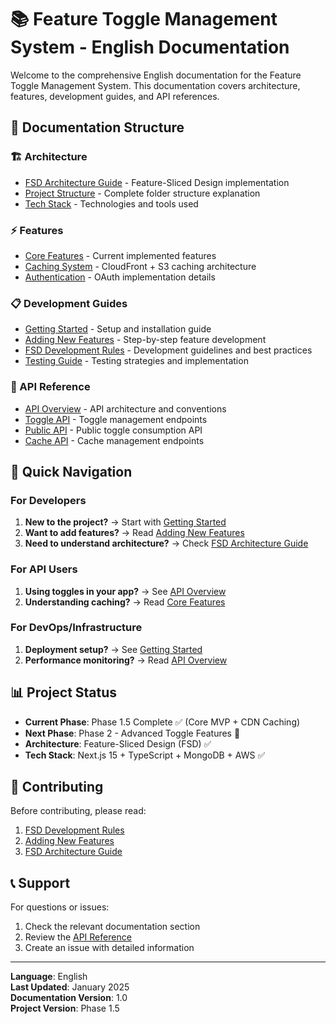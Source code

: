# 📚 Feature Toggle Management System - English Documentation

Welcome to the comprehensive English documentation for the Feature Toggle Management System. This documentation covers architecture, features, development guides, and API references.

## 📖 Documentation Structure

### 🏗️ Architecture
- [FSD Architecture Guide](./architecture/fsd-architecture.md) - Feature-Sliced Design implementation
- [Project Structure](./architecture/project-structure.md) - Complete folder structure explanation
- [Tech Stack](./architecture/tech-stack.md) - Technologies and tools used

### ⚡ Features
- [Core Features](./features/core-features.md) - Current implemented features
- [Caching System](./features/caching-system.md) - CloudFront + S3 caching architecture
- [Authentication](./features/authentication.md) - OAuth implementation details

### 📋 Development Guides
- [Getting Started](./guides/getting-started.md) - Setup and installation guide
- [Adding New Features](./guides/adding-features.md) - Step-by-step feature development
- [FSD Development Rules](./guides/fsd-rules.md) - Development guidelines and best practices
- [Testing Guide](./guides/testing.md) - Testing strategies and implementation

### 🔌 API Reference
- [API Overview](./api/overview.md) - API architecture and conventions
- [Toggle API](./api/toggle-api.md) - Toggle management endpoints
- [Public API](./api/public-api.md) - Public toggle consumption API
- [Cache API](./api/cache-api.md) - Cache management endpoints

## 🚀 Quick Navigation

### For Developers
1. **New to the project?** → Start with [Getting Started](./guides/getting-started.md)
2. **Want to add features?** → Read [Adding New Features](./guides/adding-features.md)
3. **Need to understand architecture?** → Check [FSD Architecture Guide](./architecture/fsd-architecture.md)

### For API Users
1. **Using toggles in your app?** → See [API Overview](./api/overview.md)
2. **Understanding caching?** → Read [Core Features](./features/core-features.md)

### For DevOps/Infrastructure
1. **Deployment setup?** → See [Getting Started](./guides/getting-started.md)
2. **Performance monitoring?** → Read [API Overview](./api/overview.md)

## 📊 Project Status

- **Current Phase**: Phase 1.5 Complete ✅ (Core MVP + CDN Caching)
- **Next Phase**: Phase 2 - Advanced Toggle Features 🚧
- **Architecture**: Feature-Sliced Design (FSD) ✅
- **Tech Stack**: Next.js 15 + TypeScript + MongoDB + AWS ✅

## 🤝 Contributing

Before contributing, please read:
1. [FSD Development Rules](./guides/fsd-rules.md)
2. [Adding New Features](./guides/adding-features.md)
3. [FSD Architecture Guide](./architecture/fsd-architecture.md)

## 📞 Support

For questions or issues:
1. Check the relevant documentation section
2. Review the [API Reference](./api/overview.md)
3. Create an issue with detailed information

---

**Language**: English  
**Last Updated**: January 2025  
**Documentation Version**: 1.0  
**Project Version**: Phase 1.5